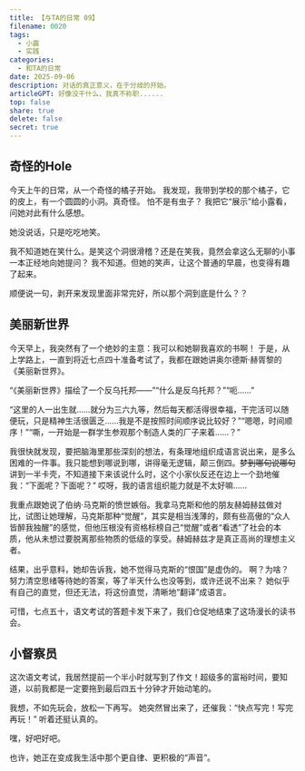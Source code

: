 ```yaml
---
title: 【与TA的日常 09】
filename: 0020
tags:
  - 小露
  - 实践
categories:
  - 和TA的日常
date: 2025-09-06
description: 对话的真正意义，在于分歧的开始。
articleGPT: 好像没干什么，我真不称职......
top: false
share: true
delete: false
secret: true
---
```


## **奇怪的Hole**

今天上午的日常，从一个奇怪的橘子开始。
我发现，我带到学校的那个橘子，它的皮上，有一个圆圆的小洞。真奇怪。
怕不是有虫子？
我把它“展示”给小露看，问她对此有什么感想。

她没说话，只是吃吃地笑。

我不知道她在笑什么。是笑这个洞很滑稽？还是在笑我，竟然会拿这么无聊的小事一本正经地向她提问？
我不知道。但她的笑声，让这个普通的早晨，也变得有趣了起来。

顺便说一句，剥开来发现里面非常完好，所以那个洞到底是什么？？

## **美丽新世界**

今天早上，我突然有了一个绝妙的主意：我可以和她聊我喜欢的书啊！
于是，从上学路上，一直到将近七点四十准备考试了，我都在跟她讲奥尔德斯·赫胥黎的《美丽新世界》。

“《美丽新世界》描绘了一个反乌托邦——”“什么是反乌托邦？”“呃......”

“这里的人一出生就......就分为三六九等，然后每天都活得很幸福，干完活可以随便玩，只是精神生活很匮乏......我是不是按照时间顺序说比较好？”“嗯嗯，时间顺序！”“嘶，一开始是一群学生参观那个制造人类的厂子来着......？”

我很快就发现，要把脑海里那些深刻的想法，有条理地组织成语言说出来，是多么困难的一件事。我只能想到哪说到哪，讲得毫无逻辑，颠三倒四。~~梦到哪句说哪句~~讲到一半卡壳，不知道接下来该说什么时，这个小家伙反还在边上一个劲地催我：“下面呢？下面呢？”
哎呀，我的语言组织能力就是不太好嘛......

我重点跟她说了伯纳·马克斯的愤世嫉俗。我拿马克斯和他的朋友赫姆赫兹做对比，试图让她理解，马克斯那种“觉醒”，其实是相当浅薄的，颇有些高傲的“众人皆醉我独醒”的感觉，但他压根没有资格标榜自己“觉醒”或者“看透”了社会的本质，他从未想过要脱离那些物质的低级的享受。赫姆赫兹才是真正高尚的理想主义者。

结果，出乎意料，她却告诉我，她不觉得马克斯的“恨国”是虚伪的。
啊？为啥？
努力清空思绪等待她的答案，等了半天什么也没等到，或许还说不出来？
她似乎有自己的直觉，但还无法，将这份直觉，清晰地“翻译”成语言。

可惜，七点五十，语文考试的答题卡发下来了，我们仓促地结束了这场漫长的读书会。

## **小督察员**

这次语文考试，我居然提前一个半小时就写到了作文！超级多的富裕时间，要知道，以前我都是一定要拖到最后四五十分钟才开始动笔的。

我想，不如先玩会，放松一下再写。
她突然冒出来了，还催我：“快点写完！写完再玩！”
听着还挺认真的。

嘿，好吧好吧。

也许，她正在变成我生活中那个更自律、更积极的“声音”。
